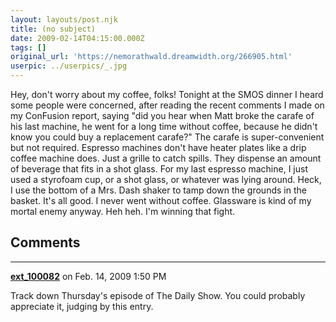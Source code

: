 ```yaml
---
layout: layouts/post.njk
title: (no subject)
date: 2009-02-14T04:15:00.000Z
tags: []
original_url: 'https://nemorathwald.dreamwidth.org/266905.html'
userpic: ../userpics/_.jpg
---
```

Hey, don't worry about my coffee, folks! Tonight at the SMOS dinner I heard some people were concerned, after reading the recent comments I made on my ConFusion report, saying "did you hear when Matt broke the carafe of his last machine, he went for a long time without coffee, because he didn't know you could buy a replacement carafe?" The carafe is super-convenient but not required. Espresso machines don't have heater plates like a drip coffee machine does. Just a grille to catch spills. They dispense an amount of beverage that fits in a shot glass. For my last espresso machine, I just used a styrofoam cup, or a shot glass, or whatever was lying around. Heck, I use the bottom of a Mrs. Dash shaker to tamp down the grounds in the basket. It's all good. I never went without coffee. Glassware is kind of my mortal enemy anyway. Heh heh. I'm winning that fight.

## Comments

---

**[ext_100082](https://www.dreamwidth.org/users/ext_100082)** on Feb. 14, 2009 1:50 PM

Track down Thursday's episode of The Daily Show. You could probably appreciate it, judging by this entry.
